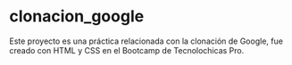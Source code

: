 # clonacion_google
Este proyecto es una práctica relacionada con la clonación de Google, fue creado con HTML y CSS en el Bootcamp de Tecnolochicas Pro.
